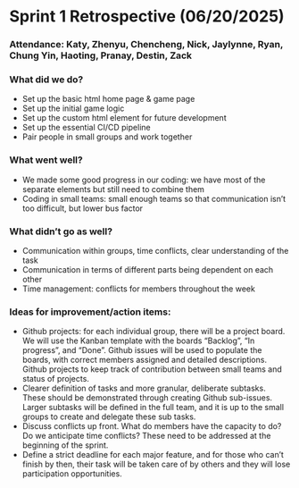 # Sprint 1 Retrospective (06/20/2025)

### Attendance: Katy, Zhenyu, Chencheng, Nick, Jaylynne, Ryan, Chung Yin, Haoting, Pranay, Destin, Zack

### What did we do? 
- Set up the basic html home page & game page
- Set up the initial game logic
- Set up the custom html element for future development
- Set up the essential CI/CD pipeline
- Pair people in small groups and work together


### What went well?
- We made some good progress in our coding: we have most of the separate elements but still need to combine them
- Coding in small teams: small enough teams so that communication isn’t too difficult, but lower bus factor 

### What didn’t go as well? 
- Communication within groups, time conflicts, clear understanding of the task 
- Communication in terms of different parts being dependent on each other
- Time management: conflicts for members throughout the week

### Ideas for improvement/action items:
- Github projects: for each individual group, there will be a project board. We will use the Kanban template with the boards “Backlog”, “In progress”, and “Done”. Github issues will be used to populate the boards, with correct members assigned and detailed descriptions. Github projects to keep track of contribution between small teams and status of projects.
- Clearer definition of tasks and more granular, deliberate subtasks. These should be demonstrated through creating Github sub-issues. Larger subtasks will be defined in the full team, and it is up to the small groups to create and delegate these sub tasks. 
- Discuss conflicts up front. What do members have the capacity to do? Do we anticipate time conflicts? These need to be addressed at the beginning of the sprint. 
- Define a strict deadline for each major feature, and for those who can’t finish by then, their task will be taken care of by others and they will lose participation opportunities.
